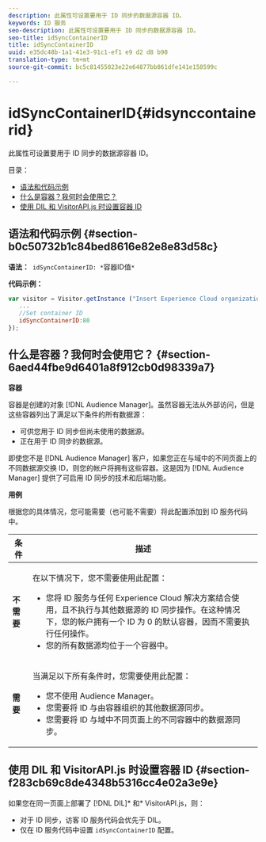 ```yaml
---
description: 此属性可设置要用于 ID 同步的数据源容器 ID。
keywords: ID 服务
seo-description: 此属性可设置要用于 ID 同步的数据源容器 ID。
seo-title: idSyncContainerID
title: idSyncContainerID
uuid: e35dc48b-1a1-41e3-91c1-ef1 e9 d2 d8 b90
translation-type: tm+mt
source-git-commit: bc5c81455023e22e64877bb861dfe141e158599c

---
```



# idSyncContainerID{#idsynccontainerid}

此属性可设置要用于 ID 同步的数据源容器 ID。

目录：

<ul class="simplelist"> 
 <li> <a href="../../library/function-vars/idsyncontainerid.md#section-b0c50732b1c84bed8616e82e8e83d58c" format="dita" scope="local"> 语法和代码示例 </a> </li> 
 <li> <a href="../../library/function-vars/idsyncontainerid.md#section-6aed44fbe9d6401a8f912cb0d98339a7" format="dita" scope="local">什么是容器？我何时会使用它？</a> </li> 
 <li> <a href="../../library/function-vars/idsyncontainerid.md#section-f283cb69c8de4348b5316cc4e02a3e9e" format="dita" scope="local"> 使用 DIL 和 VisitorAPI.js 时设置容器 ID </a> </li> 
</ul>

## 语法和代码示例 {#section-b0c50732b1c84bed8616e82e8e83d58c}

**语法：**` idSyncContainerID: *`容器ID值`*`

**代码示例：**

```js
var visitor = Visitor.getInstance ("Insert Experience Cloud organization ID here",{ 
   ... 
   //Set container ID 
   idSyncContainerID:80 
});
```

## 什么是容器？我何时会使用它？ {#section-6aed44fbe9d6401a8f912cb0d98339a7}

**容器**

容器是创建的对象 [!DNL Audience Manager]。虽然容器无法从外部访问，但是这些容器列出了满足以下条件的所有数据源：

* 可供您用于 ID 同步但尚未使用的数据源。
* 正在用于 ID 同步的数据源。

即使您不是 [!DNL Audience Manager] 客户，如果您正在与域中的不同页面上的不同数据源交换 ID，则您的帐户将拥有这些容器。这是因为 [!DNL Audience Manager] 提供了可启用 ID 同步的技术和后端功能。

**用例**

根据您的具体情况，您可能需要（也可能不需要）将此配置添加到 ID 服务代码中。

<table id="table_48621F343C7F4760A75F6BCC2DB2DA20"> 
 <thead> 
  <tr> 
   <th colname="col1" class="entry"> 条件 </th> 
   <th colname="col2" class="entry"> 描述 </th> 
  </tr> 
 </thead>
 <tbody> 
  <tr> 
   <td colname="col1"> <p> <b>不需要</b> </p> </td> 
   <td colname="col2"> <p>在以下情况下，您不需要使用此配置： </p> <p> 
     <ul id="ul_4D6F794CD65C43D0BEFBA6F5DE420C2E"> 
      <li id="li_0F048A6AC7BE4450AFA1B20B1AC25808">您将 ID 服务与任何 <span class="keyword">Experience Cloud</span> 解决方案结合使用，且不执行与其他数据源的 ID 同步操作。在这种情况下，您的帐户拥有一个 ID 为 0 的默认容器，因而不需要执行任何操作。 </li> 
      <li id="li_5657D64D9406407D9B4DB7D8BE4F8EE4">您的所有数据源均位于一个容器中。 </li> 
     </ul> </p> </td> 
  </tr> 
  <tr> 
   <td colname="col1"> <p> <b>需要</b> </p> </td> 
   <td colname="col2"> <p>当满足以下所有条件时，您需要使用此配置： </p> <p> 
     <ul id="ul_9AFD14FC5A2745F7BD7BE7B64545DA62"> 
      <li id="li_04F0EFBBD71B43608CAAA7E7409D33FE">您不使用 <span class="keyword">Audience Manager</span>。 </li> 
      <li id="li_4BFA6DC76CE9455EBBC337FD2FE820BF">您需要将 ID 与由容器组织的其他数据源同步。 </li> 
      <li id="li_731DA5D1CBF244F8BEBE57C0E2EBA713">您需要将 ID 与域中不同页面上的不同容器中的数据源同步。 </li> 
     </ul> </p> </td> 
  </tr> 
 </tbody> 
</table>

## 使用 DIL 和 VisitorAPI.js 时设置容器 ID {#section-f283cb69c8de4348b5316cc4e02a3e9e}

如果您在同一页面上部署了 [!DNL DIL]* 和* VisitorAPI.js，则：

* 对于 ID 同步，访客 ID 服务代码会优先于 DIL。
* 仅在 ID 服务代码中设置 `idSyncContainerID` 配置。

